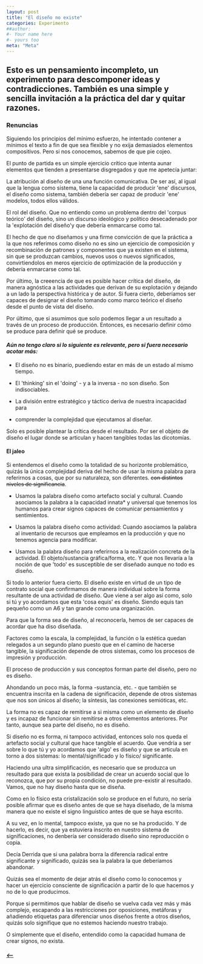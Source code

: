 ```yaml
---
layout: post
title: "El diseño no existe"
categories: Experimento
##author:
#- Your name here
#- yours too
meta: "Meta"
---
```


## Esto es un pensamiento incompleto, un experimento para descomponer ideas y contradicciones. También es una simple y sencilla invitación a la práctica del dar y quitar razones.


### Renuncias
Siguiendo los principios del mínimo esfuerzo, he intentado contener a mínimos el
texto a fin de que sea flexible y no exija demasiados elementos compositivos.
Pero si nos conocemos, sabemos de que pie cojeo.

El punto de partida es un simple ejercicio crítico que intenta aunar elementos
que tienden a presentarse disgregados y que me apetecía juntar:

La atribución al diseño de una una función comunicativa. De ser así, al igual
que la lengua como sistema, tiene la capacidad de producir 'ene' discursos,
el diseño como sistema, también debería ser capaz de producir 'ene' modelos,
todos ellos válidos.

El rol del diseño. Que no entiendo como un problema dentro del 'corpus teórico'
del diseño, sino un discurso ideológico y político desecadenado por la
'explotación del diseño'y que debería enmarcarse como tal.

El hecho de que no diseñamos y una firme convicción de que la práctica a la que
nos referimos como diseño no es sino un ejercicio de composición y recombinación
de patrones y componentes que ya existen en el sistema, sin que se produzcan
cambios, nuevos usos o nuevos significados, convirtiendolos en meros ejercicio
de optimización de la producción y debería enmarcarse como tal.

Por último, la creeencia de que es posible hacer crítica del diseño, de
manera agnóstica a las actividades que derivan de su explotación y dejando a un
lado la perspectiva histórica y de autor. Si fuera cierto, deberíamos ser capaces
de designar el diseño tomando como marco teórico el diseño desde el punto de
vista del diseño.

Por último, que si asumimos que solo podemos llegar a un resultado a través de
un proceso de producción. Entonces, es necesario definir cómo se produce para
definir qué se produce.


#### *Aún no tengo claro si lo siguiente es relevante, pero si fuera necesario acotar más:*
  - El diseño no es binario, puediendo estar en más de un estado al mismo tiempo.

  - El 'thinking' sin el 'doing' - y a la inversa - no son diseño. Son indisociables.

  - La división entre estratégico y táctico deriva de nuestra incapacidad para
  - comprender la complejidad que ejecutamos al diseñar.

Solo es posible plantear la crítica desde el resultado. Por ser el objeto
de diseño el lugar donde se articulan y hacen tangibles todas las dicotomías.

#### El jaleo
Si entendemos el diseño como la totalidad de su horizonte problemático, quizás la
única complejidad deriva del hecho de usar la misma palabra para referirnos a cosas,
que por su naturaleza, son diferentes. ~~con distintos niveles de significancia~~.

- Usamos la palabra diseño como artefacto social y cultural. Cuando asociamos la
palabra a la capacidad innata* y universal que tenemos los humanos para crear
signos capaces de comunicar pensamientos y sentimientos.

- Usamos la palabra diseño como actividad: Cuando asociamos la palabra al
inventario de recursos que empleamos en la producción y que no tenemos agencia
para modificar.

- Usamos la palabra diseño para referirnos a la realización concreta de la actividad.
El objeto/sustancia gráfica/forma, etc. Y que nos llevaría a la noción de que 'todo'
es susceptible de ser diseñado aunque no todo es diseño.


Si todo lo anterior fuera cierto. El diseño existe en virtud de un tipo de contrato
social que confirmamos de manera individual sobre la forma resultante de una
actividad de diseño. Que viene a ser algo así como, solo si tú y yo acordamos
que esta 'cosa equis' es diseño. Siendo equis tan pequeño como un A6 y tan grande
como una organización.

Para que la forma sea de diseño, al reconocerla, hemos de ser capaces de acordar
que ha diso diseñada.

Factores como la escala, la complejidad, la función o la estética quedan relegados
a un segundo plano puesto que en el camino de hacerse tangible, la significación
depende de otros sistemas, como los procesos de impresión y producción.

El proceso de producción y sus conceptos forman parte del diseño, pero no es diseño.

Ahondando un poco más, la forma -sustancia, etc. - que también se encuentra inscrita
en la cadena de significación, depende de otros sistemas que nos son únicos al diseño;
la síntesis, las conexiones semióticas, etc.

La forma no es capaz de remitirse a si misma como un elemento de diseño y es incapaz
de funcionar sin remitirse a otros elementos anteriores. Por tanto, aunque sea
parte del diseño, no es diseño.

Si diseño no es forma, ni tampoco actividad, entonces solo nos queda el artefacto
social y cultural que hace tangible el acuerdo. Que vendría a ser sobre lo que
tú y yo acordamos que 'algo' es diseño y que se articula en torno a dos sistemas:
lo mental/significado y lo físico/ significante.

Haciendo una ultra simplificación, es necesario que se produzca un resultado para
que exista la posibilidad de crear un acuerdo social que lo reconozca, que por
su propia condición, no puede pre-existir al resultado.
Vamos, que no hay diseño hasta que se diseña.

Como en lo físico esta cristalización solo se produce en el futuro, no sería posible
afirmar que es diseño antes de que se haya diseñado, de la misma manera que no existe
el signo linguístico antes de que se haya escrito.

A su vez, en lo mental, tampoco existe, ya que no se ha producido. Y de hacerlo,
es decir, que ya estuviera inscrito en nuestro sistema de significaciones,
no denbería ser considerado diseño sino reproducción o copia.

Decía Derrida que si una palabra borra la diferencia radical entre significante
y significado, quizás sea la palabra la que deberíamos abandonar.

Quizás sea el momento de dejar atrás el diseño como lo conocemos y hacer un
ejercicio consciente de significación a partir de lo que hacemos y no de lo que
producimos.

Porque si permitimos que hablar de diseño se vuelva cada vez más y más complejo,
escapando a las restricciones por oposiciones, metáforas y añadiendo etiquetas
para diferenciar unos diseños frente a otros diseños, quizás solo signifique que
no estemos haciendo nuestro trabajo.

O simplemente que el diseño, entendido como la capacidad humana de crear signos,
no exista.


##### [⟵](/../../incomplete/index.html)
